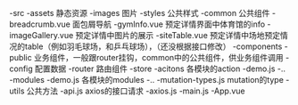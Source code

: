 -src
  -assets 静态资源
    -images 图片
    -styles 公共样式
  -common 公共组件
    -breadcrumb.vue 面包屑导航
    -gymInfo.vue 预定详情界面中体育馆的info
    -imageGallery.vue 预定详情中图片的展示
    -siteTable.vue 预定详情中场地预定情况的table（例如羽毛球场，和乒乓球场），（还没根据接口修改）
  -components 
    -public 业务组件，一般跟router挂钩，common中的公共组件，供业务组件调用
  -config 配置数据
  -router 路由组件
  -store
    -acitons 各模块的action 
      -demo.js
      -..
    -modules
      -demo.js 各模块的modules
      -..
    -mutation-types.js mutation的type
  -utils 公共方法
    -api.js axios的接口请求
-axios.js
-main.js
-App.vue